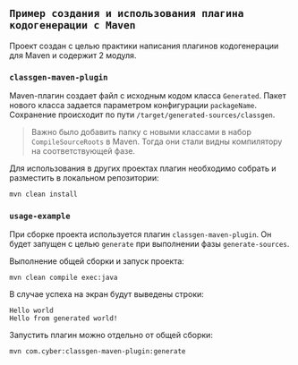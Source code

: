 ## `Пример создания и использования плагина кодогенерации с Maven`

Проект создан с целью практики написания плагинов кодогенерации для Maven и содержит 2 модуля.

### `classgen-maven-plugin`

Maven-плагин создает файл с исходным кодом класса `Generated`. Пакет нового класса задается параметром конфигурации `packageName`. Сохранение происходит по пути `/target/generated-sources/classgen`.

> Важно было добавить папку с новыми классами в набор `CompileSourceRoots` в Maven. Тогда они стали видны компилятору на соответствующей фазе.

Для использования в других проектах плагин необходимо собрать и разместить в локальном репозитории:
```java
mvn clean install
```

### `usage-example`

При сборке проекта используется плагин `classgen-maven-plugin`. Он будет запущен с целью `generate` при выполнении фазы `generate-sources`.

Выполнение общей сборки и запуск проекта:
```
mvn clean compile exec:java
```

В случае успеха на экран будут выведены строки:
```
Hello world
Hello from generated world!
```

Запустить плагин можно отдельно от общей сборки:
```
mvn com.cyber:classgen-maven-plugin:generate
```
